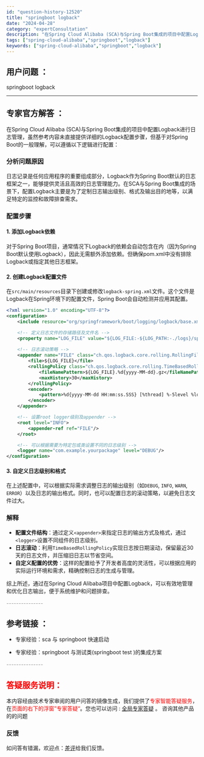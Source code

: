 ```yaml
---
id: "question-history-12520"
title: "springboot logback"
date: "2024-04-28"
category: "expertConsultation"
description: "在Spring Cloud Alibaba (SCA)与Spring Boot集成的项目中配置Logback进行日志管理，虽然参考内容未直接提供详细的Logback配置步骤，但基于对Spring Boot的一般理解，可以遵循以下逻辑进行配置：### 分析问题原因日志记录是任何应用程序的重要组成部分，"
tags: ["spring-cloud-alibaba","springboot","logback"]
keywords: ["spring-cloud-alibaba","springboot","logback"]
---
```


## 用户问题 ： 
 springboot logback  

---------------
## 专家官方解答 ：

在Spring Cloud Alibaba (SCA)与Spring Boot集成的项目中配置Logback进行日志管理，虽然参考内容未直接提供详细的Logback配置步骤，但基于对Spring Boot的一般理解，可以遵循以下逻辑进行配置：

### 分析问题原因
日志记录是任何应用程序的重要组成部分，Logback作为Spring Boot默认的日志框架之一，能够提供灵活且高效的日志管理能力。在SCA与Spring Boot集成的场景下，配置Logback主要是为了定制日志输出级别、格式及输出目的地等，以满足特定的监控和故障排查需求。

### 配置步骤
#### 1. 添加Logback依赖
对于Spring Boot项目，通常情况下Logback的依赖会自动包含在内（因为Spring Boot默认使用Logback），因此无需额外添加依赖。但确保pom.xml中没有排除Logback或指定其他日志框架。

#### 2. 创建Logback配置文件
在`src/main/resources`目录下创建或修改`logback-spring.xml`文件。这个文件是Logback在Spring环境下的配置文件，Spring Boot会自动检测并应用其配置。

```xml
<?xml version="1.0" encoding="UTF-8"?>
<configuration>
    <include resource="org/springframework/boot/logging/logback/base.xml"/>

    <!-- 定义日志文件的存储路径及文件名 -->
    <property name="LOG_FILE" value="${LOG_FILE:-${LOG_PATH:-./logs}/spring-boot.log}"/>
    
    <!-- 日志滚动策略 -->
    <appender name="FILE" class="ch.qos.logback.core.rolling.RollingFileAppender">
        <file>${LOG_FILE}</file>
        <rollingPolicy class="ch.qos.logback.core.rolling.TimeBasedRollingPolicy">
            <fileNamePattern>${LOG_FILE}.%d{yyyy-MM-dd}.gz</fileNamePattern>
            <maxHistory>30</maxHistory>
        </rollingPolicy>
        <encoder>
            <pattern>%d{yyyy-MM-dd HH:mm:ss.SSS} [%thread] %-5level %logger{36} - %msg%n</pattern>
        </encoder>
    </appender>

    <!-- 设置root logger级别及appender -->
    <root level="INFO">
        <appender-ref ref="FILE"/>
    </root>

    <!-- 可以根据需要为特定包或类设置不同的日志级别 -->
    <logger name="com.example.yourpackage" level="DEBUG"/>
</configuration>
```

#### 3. 自定义日志级别和格式
在上述配置中，可以根据实际需求调整日志的输出级别（如`DEBUG`, `INFO`, `WARN`, `ERROR`）以及日志的输出格式。同时，也可以配置日志的滚动策略，以避免日志文件过大。

### 解释
- **配置文件结构**：通过定义`<appender>`来指定日志的输出方式及格式，通过`<logger>`设置不同组件的日志级别。
- **日志滚动**：利用`TimeBasedRollingPolicy`实现日志按日期滚动，保留最近30天的日志文件，并压缩旧日志以节省空间。
- **自定义配置的优势**：这样的配置给予了开发者高度的灵活性，可以根据应用的实际运行环境和需求，精确控制日志的生成与管理。

综上所述，通过在Spring Cloud Alibaba项目中配置Logback，可以有效地管理和优化日志输出，便于系统维护和问题排查。


<font color="#949494">---------------</font> 


## 参考链接 ：

* 专家经验：sca 与 springboot 快速启动 
 
 * 专家经验：springboot 与测试类(springboot test )的集成方案 


 <font color="#949494">---------------</font> 
 


## <font color="#FF0000">答疑服务说明：</font> 

本内容经由技术专家审阅的用户问答的镜像生成，我们提供了<font color="#FF0000">专家智能答疑服务</font>，在<font color="#FF0000">页面的右下的浮窗”专家答疑“</font>。您也可以访问 : [全局专家答疑](https://answer.opensource.alibaba.com/docs/intro) 。 咨询其他产品的的问题

### 反馈
如问答有错漏，欢迎点：[差评](https://ai.nacos.io/user/feedbackByEnhancerGradePOJOID?enhancerGradePOJOId=12613)给我们反馈。
